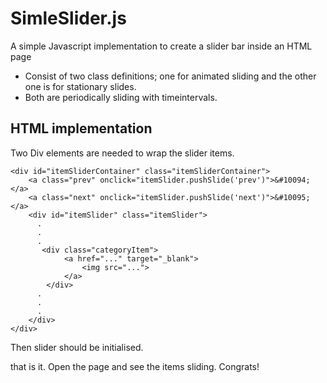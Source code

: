 # SimleSlider.js
A simple Javascript implementation to create a slider bar inside an HTML page

- Consist of two class definitions; one for animated sliding and the other one is for stationary slides. 
- Both are periodically sliding with timeintervals.

## HTML implementation

Two Div elements are needed to wrap the slider items. 

    <div id="itemSliderContainer" class="itemSliderContainer">
        <a class="prev" onclick="itemSlider.pushSlide('prev')">&#10094;</a>
        <a class="next" onclick="itemSlider.pushSlide('next')">&#10095;</a>
        <div id="itemSlider" class="itemSlider">
          .
          .
          .
           <div class="categoryItem">
                <a href="..." target="_blank">
                    <img src="...">
                </a> 
            </div>
          .
          .
          .
        </div>
    </div>
    
  Then slider should be initialised.
  
  <script src="slider.js"></script>
  <script>
    const itemSlider = new SlidingItemsBar(3, "itemSlider");
  </script>
    
  that is it. Open the page and see the items sliding. Congrats!
    
